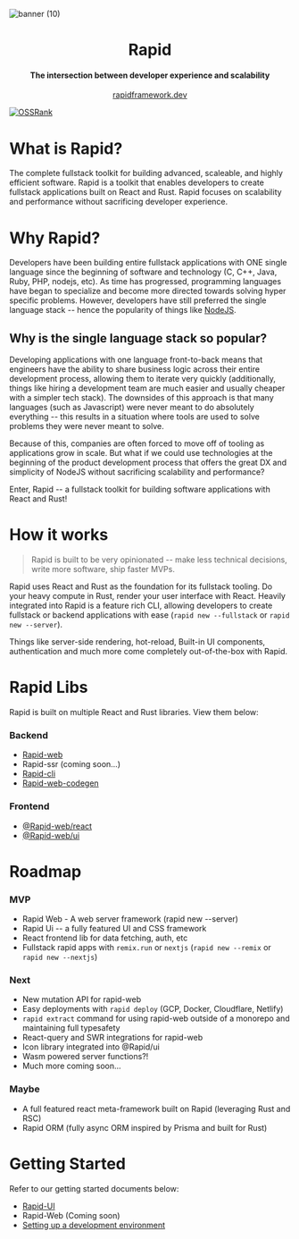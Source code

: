 ![banner (10)](https://github.com/Cincinnati-Ventures/rapid/assets/68653294/ac30ab86-5016-48c0-8026-5141b4411052)

<h1 align='center'>Rapid</h1>
<h4 align='center'>The intersection between developer experience and scalability</h4>
<div align='center'>
    <a href='https://rapidframework.dev' target='_blank'>rapidframework.dev</a>
</div>

[![OSSRank](https://shields.io/endpoint?url=https://ossrank.com/shield/2856)](https://ossrank.com/p/2856)

# What is Rapid?

The complete fullstack toolkit for building advanced, scaleable, and highly efficient software.
Rapid is a toolkit that enables developers to create fullstack applications built on React and
Rust. Rapid focuses on scalability and performance without sacrificing developer experience.

# Why Rapid?

Developers have been building entire fullstack applications with ONE single language since the
beginning of software and technology (C, C++, Java, Ruby, PHP, nodejs, etc). As time has
progressed, programming languages have began to specialize and become more directed towards
solving hyper specific problems. However, developers have still preferred the single language
stack -- hence the popularity of things like [NodeJS](https://nodejs.org).

## Why is the single language stack so popular?

Developing applications with one language front-to-back means that engineers have the ability to
share business logic across their entire development process, allowing them to iterate very
quickly (additionally, things like hiring a development team are much easier and usually
cheaper with a simpler tech stack). The downsides of this approach is that many languages
(such as Javascript) were never meant to do absolutely everything -- this results in a situation
where tools are used to solve problems they were never meant to solve.

Because of this, companies are often forced to move off of tooling as applications grow in
scale. But what if we could use technologies at the beginning of the product development process
that offers the great DX and simplicity of NodeJS without sacrificing scalability and
performance?

Enter, Rapid -- a fullstack toolkit for building software applications with React and Rust!

# How it works

> Rapid is built to be very opinionated -- make less technical decisions, write more software, ship faster MVPs.

Rapid uses React and Rust as the foundation for its fullstack tooling. Do your heavy compute in Rust,
render your user interface with React. Heavily integrated into Rapid is a feature rich CLI, allowing
developers to create fullstack or backend applications with ease (`rapid new --fullstack` or
`rapid new --server`).

Things like server-side rendering, hot-reload, Built-in UI components, authentication and much
more come completely out-of-the-box with Rapid.

# Rapid Libs

Rapid is built on multiple React and Rust libraries. View them below:

### Backend

-   [Rapid-web](https://crates.io/crates/rapid-web)
-   Rapid-ssr (coming soon...)
-   [Rapid-cli](https://crates.io/crates/rapid-cli)
-   [Rapid-web-codegen](https://crates.io/crates/rapid-web-codegen)

### Frontend

-   [@Rapid-web/react](https://www.npmjs.com/package/@rapid-web/react)
-   [@Rapid-web/ui](https://www.npmjs.com/package/@rapid-web/ui)

# Roadmap

### MVP

-   Rapid Web - A web server framework (rapid new --server)
-   Rapid Ui -- a fully featured UI and CSS framework
-   React frontend lib for data fetching, auth, etc
-   Fullstack rapid apps with `remix.run` or `nextjs` (`rapid new --remix` or `rapid new --nextjs`)

### Next

-   New mutation API for rapid-web
-   Easy deployments with `rapid deploy` (GCP, Docker, Cloudflare, Netlify)
-   `rapid extract` command for using rapid-web outside of a monorepo and maintaining full typesafety
-   React-query and SWR integrations for rapid-web
-   Icon library integrated into @Rapid/ui
-   Wasm powered server functions?!
-   Much more coming soon...

### Maybe

-   A full featured react meta-framework built on Rapid (leveraging Rust and RSC)
-   Rapid ORM (fully async ORM inspired by Prisma and built for Rust)

# Getting Started

Refer to our getting started documents below:

-   [Rapid-UI](https://github.com/Cincinnati-Ventures/rapid/blob/main/docs/rapid-ui/gettingStarted.md)
-   Rapid-Web (Coming soon)
-   [Setting up a development environment](https://github.com/Cincinnati-Ventures/rapid/blob/main/docs/dev.md)

</br>
